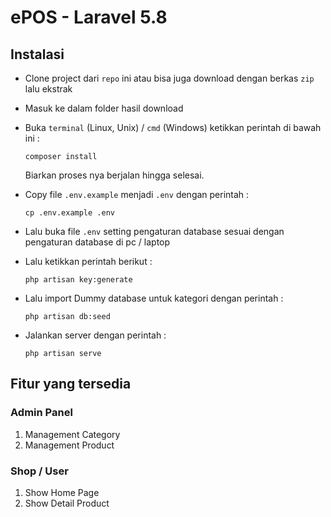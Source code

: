 # ePOS - Laravel 5.8

## Instalasi

-   Clone project dari `repo` ini atau bisa juga download dengan berkas `zip` lalu ekstrak
-   Masuk ke dalam folder hasil download
-   Buka `terminal` (Linux, Unix) / `cmd` (Windows) ketikkan perintah di bawah ini :

    ```
    composer install
    ```

    Biarkan proses nya berjalan hingga selesai.

-   Copy file `.env.example` menjadi `.env` dengan perintah :

    ```
    cp .env.example .env
    ```

-   Lalu buka file `.env` setting pengaturan database sesuai dengan pengaturan database di pc / laptop

-   Lalu ketikkan perintah berikut :

    ```
    php artisan key:generate
    ```

-   Lalu import Dummy database untuk kategori dengan perintah :

    ```
    php artisan db:seed
    ```

-   Jalankan server dengan perintah :

    ```
    php artisan serve
    ```

## Fitur yang tersedia

### Admin Panel

1. Management Category
2. Management Product

### Shop / User

1. Show Home Page
2. Show Detail Product
